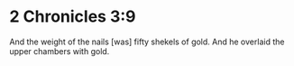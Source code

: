 # 2 Chronicles 3:9

And the weight of the nails [was] fifty shekels of gold. And he overlaid the upper chambers with gold.